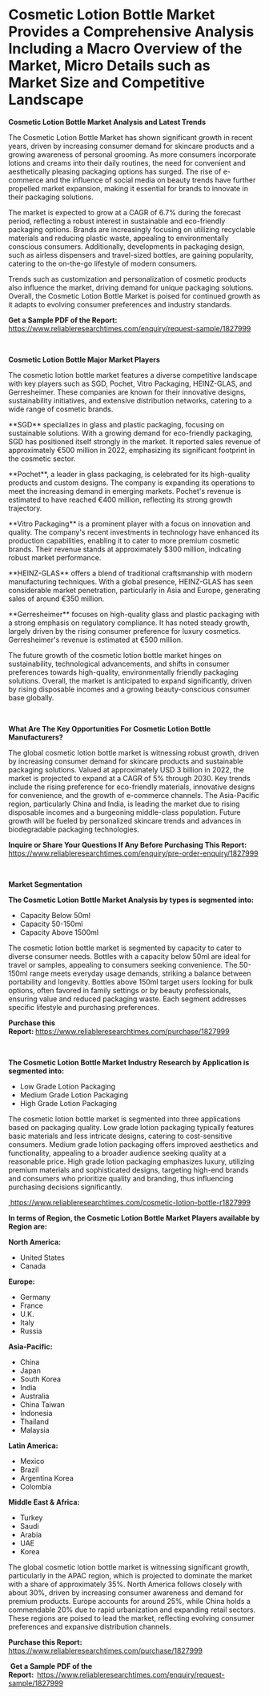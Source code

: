 <p><h1>Cosmetic Lotion Bottle Market Provides a Comprehensive Analysis Including a Macro Overview of the Market, Micro Details such as Market Size and Competitive Landscape</h1></p><p><strong>Cosmetic Lotion Bottle Market Analysis and Latest Trends</strong></p>
<p><p>The Cosmetic Lotion Bottle Market has shown significant growth in recent years, driven by increasing consumer demand for skincare products and a growing awareness of personal grooming. As more consumers incorporate lotions and creams into their daily routines, the need for convenient and aesthetically pleasing packaging options has surged. The rise of e-commerce and the influence of social media on beauty trends have further propelled market expansion, making it essential for brands to innovate in their packaging solutions.</p><p>The market is expected to grow at a CAGR of 6.7% during the forecast period, reflecting a robust interest in sustainable and eco-friendly packaging options. Brands are increasingly focusing on utilizing recyclable materials and reducing plastic waste, appealing to environmentally conscious consumers. Additionally, developments in packaging design, such as airless dispensers and travel-sized bottles, are gaining popularity, catering to the on-the-go lifestyle of modern consumers.</p><p>Trends such as customization and personalization of cosmetic products also influence the market, driving demand for unique packaging solutions. Overall, the Cosmetic Lotion Bottle Market is poised for continued growth as it adapts to evolving consumer preferences and industry standards.</p></p>
<p><strong>Get a Sample PDF of the Report:&nbsp;</strong> <a href="https://www.reliableresearchtimes.com/enquiry/request-sample/1827999?utm_campaign=3108&utm_medium=2&utm_source=Github&utm_content=ia&utm_term=19042025&utm_id=cosmetic-lotion-bottle">https://www.reliableresearchtimes.com/enquiry/request-sample/1827999</a></p>
<p>&nbsp;</p>
<p><strong>Cosmetic Lotion Bottle Major Market Players</strong></p>
<p><p>The cosmetic lotion bottle market features a diverse competitive landscape with key players such as SGD, Pochet, Vitro Packaging, HEINZ-GLAS, and Gerresheimer. These companies are known for their innovative designs, sustainability initiatives, and extensive distribution networks, catering to a wide range of cosmetic brands.</p><p>**SGD** specializes in glass and plastic packaging, focusing on sustainable solutions. With a growing demand for eco-friendly packaging, SGD has positioned itself strongly in the market. It reported sales revenue of approximately €500 million in 2022, emphasizing its significant footprint in the cosmetic sector.</p><p>**Pochet**, a leader in glass packaging, is celebrated for its high-quality products and custom designs. The company is expanding its operations to meet the increasing demand in emerging markets. Pochet's revenue is estimated to have reached €400 million, reflecting its strong growth trajectory.</p><p>**Vitro Packaging** is a prominent player with a focus on innovation and quality. The company's recent investments in technology have enhanced its production capabilities, enabling it to cater to more premium cosmetic brands. Their revenue stands at approximately $300 million, indicating robust market performance.</p><p>**HEINZ-GLAS** offers a blend of traditional craftsmanship with modern manufacturing techniques. With a global presence, HEINZ-GLAS has seen considerable market penetration, particularly in Asia and Europe, generating sales of around €350 million.</p><p>**Gerresheimer** focuses on high-quality glass and plastic packaging with a strong emphasis on regulatory compliance. It has noted steady growth, largely driven by the rising consumer preference for luxury cosmetics. Gerresheimer's revenue is estimated at €500 million.</p><p>The future growth of the cosmetic lotion bottle market hinges on sustainability, technological advancements, and shifts in consumer preferences towards high-quality, environmentally friendly packaging solutions. Overall, the market is anticipated to expand significantly, driven by rising disposable incomes and a growing beauty-conscious consumer base globally.</p></p>
<p>&nbsp;</p>
<p><strong>What Are The Key Opportunities For Cosmetic Lotion Bottle Manufacturers?</strong></p>
<p><p>The global cosmetic lotion bottle market is witnessing robust growth, driven by increasing consumer demand for skincare products and sustainable packaging solutions. Valued at approximately USD 3 billion in 2022, the market is projected to expand at a CAGR of 5% through 2030. Key trends include the rising preference for eco-friendly materials, innovative designs for convenience, and the growth of e-commerce channels. The Asia-Pacific region, particularly China and India, is leading the market due to rising disposable incomes and a burgeoning middle-class population. Future growth will be fueled by personalized skincare trends and advances in biodegradable packaging technologies.</p></p>
<p><strong>Inquire or Share Your Questions If Any Before Purchasing This Report:</strong> <a href="https://www.reliableresearchtimes.com/enquiry/pre-order-enquiry/1827999?utm_campaign=3108&utm_medium=2&utm_source=Github&utm_content=ia&utm_term=19042025&utm_id=cosmetic-lotion-bottle">https://www.reliableresearchtimes.com/enquiry/pre-order-enquiry/1827999</a></p>
<p>&nbsp;</p>
<p><strong>Market Segmentation</strong></p>
<p><strong>The Cosmetic Lotion Bottle Market Analysis by types is segmented into:</strong></p>
<p><ul><li>Capacity Below 50ml</li><li>Capacity 50-150ml</li><li>Capacity Above 1500ml</li></ul></p>
<p><p>The cosmetic lotion bottle market is segmented by capacity to cater to diverse consumer needs. Bottles with a capacity below 50ml are ideal for travel or samples, appealing to consumers seeking convenience. The 50-150ml range meets everyday usage demands, striking a balance between portability and longevity. Bottles above 150ml target users looking for bulk options, often favored in family settings or by beauty professionals, ensuring value and reduced packaging waste. Each segment addresses specific lifestyle and purchasing preferences.</p></p>
<p><strong>Purchase this Report:&nbsp;</strong><a href="https://www.reliableresearchtimes.com/purchase/1827999?utm_campaign=3108&utm_medium=2&utm_source=Github&utm_content=ia&utm_term=19042025&utm_id=cosmetic-lotion-bottle">https://www.reliableresearchtimes.com/purchase/1827999</a></p>
<p>&nbsp;</p>
<p><strong>The Cosmetic Lotion Bottle Market Industry Research by Application is segmented into:</strong></p>
<p><ul><li>Low Grade Lotion Packaging</li><li>Medium Grade Lotion Packaging</li><li>High Grade Lotion Packaging</li></ul></p>
<p><p>The cosmetic lotion bottle market is segmented into three applications based on packaging quality. Low grade lotion packaging typically features basic materials and less intricate designs, catering to cost-sensitive consumers. Medium grade lotion packaging offers improved aesthetics and functionality, appealing to a broader audience seeking quality at a reasonable price. High grade lotion packaging emphasizes luxury, utilizing premium materials and sophisticated designs, targeting high-end brands and consumers who prioritize quality and branding, thus influencing purchasing decisions significantly.</p></p>
<p><a href="https://www.reliableresearchtimes.com/cosmetic-lotion-bottle-r1827999?utm_campaign=3108&utm_medium=2&utm_source=Github&utm_content=ia&utm_term=19042025&utm_id=cosmetic-lotion-bottle">&nbsp;https://www.reliableresearchtimes.com/cosmetic-lotion-bottle-r1827999</a></p>
<p><strong>In terms of Region, the Cosmetic Lotion Bottle Market Players available by Region are:</strong></p>
<p>
    <p> <strong> North America: </strong>
        <ul>
            <li>United States</li>
            <li>Canada</li>
        </ul>
        </p> 
    <p> <strong> Europe: </strong>
        <ul>
            <li>Germany</li>
            <li>France</li>
            <li>U.K.</li>
            <li>Italy</li>
            <li>Russia</li>
        </ul>
        </p> 
    <p> <strong> Asia-Pacific: </strong>
        <ul>
            <li>China</li>
            <li>Japan</li>
            <li>South Korea</li>
            <li>India</li>
            <li>Australia</li>
            <li>China Taiwan</li>
            <li>Indonesia</li>
            <li>Thailand</li>
            <li>Malaysia</li>
        </ul>
        </p> 
    <p> <strong> Latin America: </strong>
        <ul>
            <li>Mexico</li>
            <li>Brazil</li>
            <li>Argentina Korea</li>
            <li>Colombia</li>
        </ul>
        </p> 
    <p> <strong> Middle East & Africa: </strong>
        <ul>
            <li>Turkey</li>
            <li>Saudi</li>
            <li>Arabia</li>
            <li>UAE</li>
            <li>Korea</li>
        </ul>
    </p>
    </p>
<p><p>The global cosmetic lotion bottle market is witnessing significant growth, particularly in the APAC region, which is projected to dominate the market with a share of approximately 35%. North America follows closely with about 30%, driven by increasing consumer awareness and demand for premium products. Europe accounts for around 25%, while China holds a commendable 20% due to rapid urbanization and expanding retail sectors. These regions are poised to lead the market, reflecting evolving consumer preferences and expansive distribution channels.</p></p>
<p><strong>Purchase this Report: </strong><a href="https://www.reliableresearchtimes.com/purchase/1827999?utm_campaign=3108&utm_medium=2&utm_source=Github&utm_content=ia&utm_term=19042025&utm_id=cosmetic-lotion-bottle">https://www.reliableresearchtimes.com/purchase/1827999</a></p>
<p>&nbsp;<strong>Get a Sample PDF of the Report:&nbsp;&nbsp;</strong><a href="https://www.reliableresearchtimes.com/enquiry/request-sample/1827999?utm_campaign=3108&utm_medium=2&utm_source=Github&utm_content=ia&utm_term=19042025&utm_id=cosmetic-lotion-bottle">https://www.reliableresearchtimes.com/enquiry/request-sample/1827999</a></p>
<p><strong></strong></p>
<p><p></p><p></p><p></p></p>